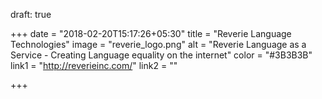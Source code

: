 draft: true

+++
date = "2018-02-20T15:17:26+05:30"
title = "Reverie Language Technologies"
image = "reverie_logo.png"
alt = "Reverie Language as a Service - Creating Language equality on the internet"
color = "#3B3B3B"
link1 = "http://reverieinc.com/"
link2 = ""

+++
